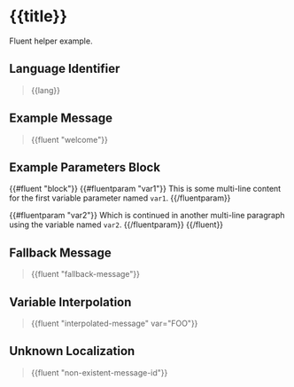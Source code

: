 # {{title}}

Fluent helper example.

## Language Identifier

> {{lang}}

## Example Message

> {{fluent "welcome"}}

## Example Parameters Block

{{#fluent "block"}}
{{#fluentparam "var1"}}
This is some multi-line content for 
the first variable parameter named `var1`.
{{/fluentparam}}

{{#fluentparam "var2"}}
Which is continued in another multi-line 
paragraph using the variable named `var2`.
{{/fluentparam}}
{{/fluent}}

## Fallback Message

> {{fluent "fallback-message"}}

## Variable Interpolation

> {{fluent "interpolated-message" var="FOO"}}

## Unknown Localization

> {{fluent "non-existent-message-id"}}
